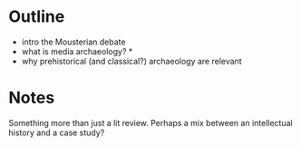 Outline
========

 - intro the Mousterian debate
 - what is media archaeology?
     *
 - why prehistorical (and classical?) archaeology are relevant
 
Notes
======
 
Something more than just a lit review.  Perhaps a mix between an intellectual history and a case study?